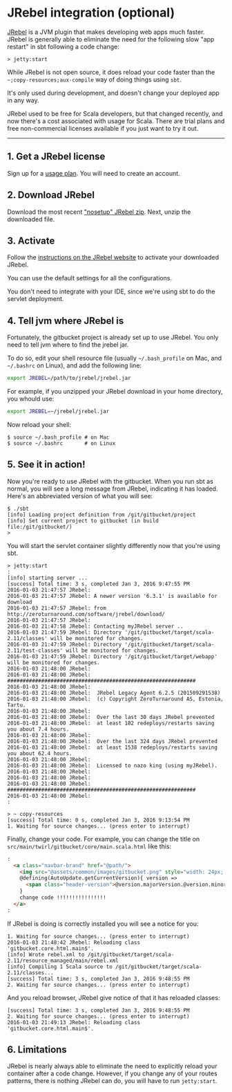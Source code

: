 JRebel integration (optional)
=============================

[JRebel](http://zeroturnaround.com/software/jrebel/) is a JVM plugin that makes developing web apps much faster.
JRebel is generally able to eliminate the need for the following slow "app restart" in sbt following a code change:

```
> jetty:start
```

While JRebel is not open source, it does reload your code faster than the `~;copy-resources;aux-compile` way of doing things using `sbt`.

It's only used during development, and doesn't change your deployed app in any way.

JRebel used to be free for Scala developers, but that changed recently, and now there's a cost associated with usage for Scala. There are trial plans and free non-commercial licenses available if you just want to try it out.

----

## 1. Get a JRebel license

Sign up for a [usage plan](https://my.jrebel.com/). You will need to create an account.

## 2. Download JRebel

Download the most recent ["nosetup" JRebel zip](http://zeroturnaround.com/software/jrebel/download/prev-releases/).
Next, unzip the downloaded file.

## 3. Activate

Follow the [instructions on the JRebel website](http://zeroturnaround.com/software/jrebel/download/prev-releases/) to activate your downloaded JRebel.

You can use the default settings for all the configurations.

You don't need to integrate with your IDE, since we're using sbt to do the servlet deployment.

## 4. Tell jvm where JRebel is

Fortunately, the gitbucket project is already set up to use JRebel.
You only need to tell jvm where to find the jrebel jar.

To do so, edit your shell resource file (usually `~/.bash_profile` on Mac, and `~/.bashrc` on Linux), and add the following line:

```bash
export JREBEL=/path/to/jrebel/jrebel.jar
```

For example, if you unzipped your JRebel download in your home directory, you whould use:

```bash
export JREBEL=~/jrebel/jrebel.jar
```

Now reload your shell:

```
$ source ~/.bash_profile # on Mac
$ source ~/.bashrc       # on Linux
```

## 5. See it in action!

Now you're ready to use JRebel with the gitbucket.
When you run sbt as normal, you will see a long message from JRebel, indicating it has loaded.
Here's an abbreviated version of what you will see:

```
$ ./sbt
[info] Loading project definition from /git/gitbucket/project
[info] Set current project to gitbucket (in build file:/git/gitbucket/)
>
```

You will start the servlet container slightly differently now that you're using sbt.

```
> jetty:start
:
[info] starting server ...
[success] Total time: 3 s, completed Jan 3, 2016 9:47:55 PM
2016-01-03 21:47:57 JRebel:
2016-01-03 21:47:57 JRebel: A newer version '6.3.1' is available for download
2016-01-03 21:47:57 JRebel: from http://zeroturnaround.com/software/jrebel/download/
2016-01-03 21:47:57 JRebel:
2016-01-03 21:47:58 JRebel: Contacting myJRebel server ..
2016-01-03 21:47:59 JRebel: Directory '/git/gitbucket/target/scala-2.11/classes' will be monitored for changes.
2016-01-03 21:47:59 JRebel: Directory '/git/gitbucket/target/scala-2.11/test-classes' will be monitored for changes.
2016-01-03 21:47:59 JRebel: Directory '/git/gitbucket/target/webapp' will be monitored for changes.
2016-01-03 21:48:00 JRebel:
2016-01-03 21:48:00 JRebel:  #############################################################
2016-01-03 21:48:00 JRebel:
2016-01-03 21:48:00 JRebel:  JRebel Legacy Agent 6.2.5 (201509291538)
2016-01-03 21:48:00 JRebel:  (c) Copyright ZeroTurnaround AS, Estonia, Tartu.
2016-01-03 21:48:00 JRebel:
2016-01-03 21:48:00 JRebel:  Over the last 30 days JRebel prevented
2016-01-03 21:48:00 JRebel:  at least 182 redeploys/restarts saving you about 7.4 hours.
2016-01-03 21:48:00 JRebel:
2016-01-03 21:48:00 JRebel:  Over the last 324 days JRebel prevented
2016-01-03 21:48:00 JRebel:  at least 1538 redeploys/restarts saving you about 62.4 hours.
2016-01-03 21:48:00 JRebel:
2016-01-03 21:48:00 JRebel:  Licensed to nazo king (using myJRebel).
2016-01-03 21:48:00 JRebel:
2016-01-03 21:48:00 JRebel:
2016-01-03 21:48:00 JRebel:  #############################################################
2016-01-03 21:48:00 JRebel:
:

> ~ copy-resources
[success] Total time: 0 s, completed Jan 3, 2016 9:13:54 PM
1. Waiting for source changes... (press enter to interrupt)
```

Finally, change your code.
For example, you can change the title on `src/main/twirl/gitbucket/core/main.scala.html` like this:

```html
:
  <a class="navbar-brand" href="@path/">
    <img src="@assets/common/images/gitbucket.png" style="width: 24px; height: 24px;"/>GitBucket
    @defining(AutoUpdate.getCurrentVersion){ version =>
      <span class="header-version">@version.majorVersion.@version.minorVersion</span>
    }
    change code !!!!!!!!!!!!!!!!
  </a>
:
```

If JRebel is doing is correctly installed you will see a notice for you:

```
1. Waiting for source changes... (press enter to interrupt)
2016-01-03 21:48:42 JRebel: Reloading class 'gitbucket.core.html.main$'.
[info] Wrote rebel.xml to /git/gitbucket/target/scala-2.11/resource_managed/main/rebel.xml
[info] Compiling 1 Scala source to /git/gitbucket/target/scala-2.11/classes...
[success] Total time: 3 s, completed Jan 3, 2016 9:48:55 PM
2. Waiting for source changes... (press enter to interrupt)
```

And you reload browser, JRebel give notice of that it has reloaded classes:

```
[success] Total time: 3 s, completed Jan 3, 2016 9:48:55 PM
2. Waiting for source changes... (press enter to interrupt)
2016-01-03 21:49:13 JRebel: Reloading class 'gitbucket.core.html.main$'.
```

## 6. Limitations

JRebel is nearly always able to eliminate the need to explicitly reload your container after a code change. However, if you change any of your routes patterns, there is nothing JRebel can do, you will have to run `jetty:start`.
